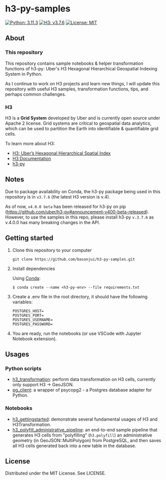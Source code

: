 # h3-py-samples

[![Python: 3.11.3](https://img.shields.io/badge/python-3.11.3-blue.svg)](https://www.python.org/downloads/release/python-3113/)
[![H3: v3.7.6](https://img.shields.io/badge/h3-v3.7.6-blue.svg)](https://github.com/uber/h3/releases/tag/v3.7.6)
[![License: MIT](https://img.shields.io/github/license/basonjui/h3-py-samples)](https://github.com/basonjui/h3-py-samples/blob/main/LICENSE)

## About

### This repository

This repository contains sample notebooks & helper transformation functions of h3-py: Uber's H3 Hexagonal Hierarchical Geospatial Indexing System in Python. 

As I continue to work on H3 projects and learn new things, I will update this repository with useful H3 samples, transformation functions, tips, and perhaps common challenges.

### H3

H3 is a **Grid System** developed by Uber and is currently open source under Apache 2 license. Grid systems are critical to geospatial data analytics, which can be used to partition the Earth into identifiable & quantifiable grid cells.

To learn more about H3:

- [H3: Uber’s Hexagonal Hierarchical Spatial Index](https://www.uber.com/en-VN/blog/h3/)
- [H3 Documentation](https://h3geo.org/docs/)
- [h3-py](https://github.com/uber/h3-py)

## Notes 

Due to package availability on Conda, the h3-py package being used in this repository is in  `v3.7.6` (the latest H3 version is v.4). 

As of now, `v4.0.0 beta` has been released for h3-py on pip (https://github.com/uber/h3-py#announcement-v400-beta-released). However, to use the samples in this repo, please install h3-py `v.3.7.6` as v.4.0.0 has many breaking changes in the API.

## Getting started

1. Clone this repository to your computer

   ```console
   git clone https://github.com/basonjui/h3-py-samples.git
   ```

2. Install dependencies

   Using [Conda](https://docs.conda.io/en/latest/):

   ```console
   $ conda create --name <h3-py-env> --file requirements.txt
   ```

3. Create a .env file in the root directory, it should have the following variables:

   ```properties
   POSTGRES_HOST=
   POSTGRES_PORT=
   POSTGRES_USERNAME=
   POSTGRES_PASSWORD=
   ```

4. You are ready, run the notebooks (or use VSCode with Jupyter Notebook extension).

## Usages

### Python scripts

- [h3_transformation](https://github.com/basonjui/h3-py-samples/blob/main/h3_transformation.py): perform data transformation on H3 cells, currently only support H3 -> GeoJSON.
- [pg_client](https://github.com/basonjui/h3-py-samples/blob/main/pg_client.py): a wrapper of psycopg2 - a Postgres database adapter for Python.

### Notebooks

- [h3_gettingstarted](https://github.com/basonjui/h3-py-samples/blob/main/h3_gettingstarted.ipynb): demonstrate several fundamental usages of H3 and H3Transformation.
- [h3_polyfill_administrative_pipeline](https://github.com/basonjui/h3-py-samples/blob/main/h3_polyfill_administrative_pipeline.ipynb): an end-to-end sample pipeline that generates H3 cells from "polyfilling" (`h3.polyfill`) an administrative geometry (in GeoJSON::MultiPolygon) from PostgreSQL, and then saves all H3 cells generated back into a new table in the database.

## License

Distributed under the MIT License. See LICENSE.
